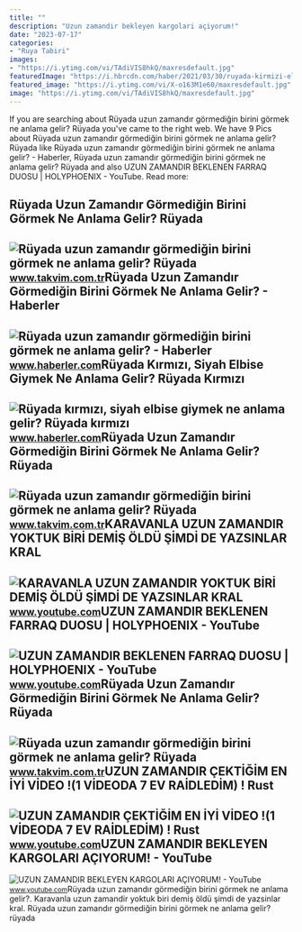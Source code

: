 ```yaml
---
title: ""
description: "Uzun zamandir bekleyen kargolari açiyorum!"
date: "2023-07-17"
categories:
- "Ruya Tabiri"
images:
- "https://i.ytimg.com/vi/TAdiVIS8hkQ/maxresdefault.jpg"
featuredImage: "https://i.hbrcdn.com/haber/2021/03/30/ruyada-kirmizi-elbise-giyen-birini-gormek-ne-14029602_1907_amp.jpg"
featured_image: "https://i.ytimg.com/vi/X-o163M1e60/maxresdefault.jpg"
image: "https://i.ytimg.com/vi/TAdiVIS8hkQ/maxresdefault.jpg"
---
```


If you are searching about Rüyada uzun zamandır görmediğin birini görmek ne anlama gelir? Rüyada you've came to the right web. We have 9 Pics about Rüyada uzun zamandır görmediğin birini görmek ne anlama gelir? Rüyada like Rüyada uzun zamandır görmediğin birini görmek ne anlama gelir? - Haberler, Rüyada uzun zamandır görmediğin birini görmek ne anlama gelir? Rüyada and also UZUN ZAMANDIR BEKLENEN FARRAQ DUOSU | HOLYPHOENIX - YouTube. Read more:

Rüyada Uzun Zamandır Görmediğin Birini Görmek Ne Anlama Gelir? Rüyada
---------------------------------------------------------------------

 ![Rüyada uzun zamandır görmediğin birini görmek ne anlama gelir? Rüyada](https://iatkv.tmgrup.com.tr/353c69/600/314/0/0/1280/668?u=https:%2f%2fitkv.tmgrup.com.tr%2f2022%2f06%2f27%2fruyada-uzun-zamandir-gormedigin-birini-gormek-ne-anlama-gelir-ruyada-arkadasini-gormek-anlami-ve-yorumu-nedir-1656335824569.jpg) <small>www.takvim.com.tr</small>Rüyada Uzun Zamandır Görmediğin Birini Görmek Ne Anlama Gelir? - Haberler
-------------------------------------------------------------------------

 ![Rüyada uzun zamandır görmediğin birini görmek ne anlama gelir? - Haberler](https://i.hbrcdn.com/haber/2023/01/26/ruyada-uzun-zamandir-gormedigin-birini-gormek-ne-15586244_9348_amp.jpg) <small>www.haberler.com</small>Rüyada Kırmızı, Siyah Elbise Giymek Ne Anlama Gelir? Rüyada Kırmızı
-------------------------------------------------------------------

 ![Rüyada kırmızı, siyah elbise giymek ne anlama gelir? Rüyada kırmızı](https://i.hbrcdn.com/haber/2021/03/30/ruyada-kirmizi-elbise-giyen-birini-gormek-ne-14029602_1907_amp.jpg) <small>www.haberler.com</small>Rüyada Uzun Zamandır Görmediğin Birini Görmek Ne Anlama Gelir? Rüyada
---------------------------------------------------------------------

 ![Rüyada uzun zamandır görmediğin birini görmek ne anlama gelir? Rüyada](https://iatkv.tmgrup.com.tr/b5f215/0/0/0/0/0/0?u=https:%2f%2fitkv.tmgrup.com.tr%2f2022%2f06%2f27%2fruyada-uzun-zamandir-gormedigin-birini-gormek-ne-anlama-gelir-ruyada-arkadasini-gormek-anlami-ve-yorumu-nedir-1656335857944.jpg&mw=616) <small>www.takvim.com.tr</small>KARAVANLA UZUN ZAMANDIR YOKTUK BİRİ DEMİŞ ÖLDÜ ŞİMDİ DE YAZSINLAR KRAL
----------------------------------------------------------------------

 ![KARAVANLA UZUN ZAMANDIR YOKTUK BİRİ DEMİŞ ÖLDÜ ŞİMDİ DE YAZSINLAR KRAL](https://i.ytimg.com/vi/I2V2wEL-xC4/maxresdefault.jpg) <small>www.youtube.com</small>UZUN ZAMANDIR BEKLENEN FARRAQ DUOSU | HOLYPHOENIX - YouTube
-----------------------------------------------------------

 ![UZUN ZAMANDIR BEKLENEN FARRAQ DUOSU | HOLYPHOENIX - YouTube](https://i.ytimg.com/vi/TAdiVIS8hkQ/maxresdefault.jpg) <small>www.youtube.com</small>Rüyada Uzun Zamandır Görmediğin Birini Görmek Ne Anlama Gelir? Rüyada
---------------------------------------------------------------------

 ![Rüyada uzun zamandır görmediğin birini görmek ne anlama gelir? Rüyada](https://iatkv.tmgrup.com.tr/fac885/0/0/0/0/0/0?u=https:%2f%2fitkv.tmgrup.com.tr%2f2022%2f06%2f27%2fruyada-uzun-zamandir-gormedigin-birini-gormek-ne-anlama-gelir-ruyada-arkadasini-gormek-anlami-ve-yorumu-nedir-1656335859271.jpg&mw=616) <small>www.takvim.com.tr</small>UZUN ZAMANDIR ÇEKTİĞİM EN İYİ VİDEO !(1 VİDEODA 7 EV RAİDLEDİM) ! Rust
----------------------------------------------------------------------

 ![UZUN ZAMANDIR ÇEKTİĞİM EN İYİ VİDEO !(1 VİDEODA 7 EV RAİDLEDİM) ! Rust](https://i.ytimg.com/vi/HrWr5sTZu_0/maxresdefault.jpg) <small>www.youtube.com</small>UZUN ZAMANDIR BEKLEYEN KARGOLARI AÇIYORUM! - YouTube
----------------------------------------------------

 ![UZUN ZAMANDIR BEKLEYEN KARGOLARI AÇIYORUM! - YouTube](https://i.ytimg.com/vi/X-o163M1e60/maxresdefault.jpg) <small>www.youtube.com</small>Rüyada uzun zamandır görmediğin birini görmek ne anlama gelir?. Karavanla uzun zamandir yoktuk bi̇ri̇ demi̇ş öldü şi̇mdi̇ de yazsinlar kral. Rüyada uzun zamandır görmediğin birini görmek ne anlama gelir? rüyada
